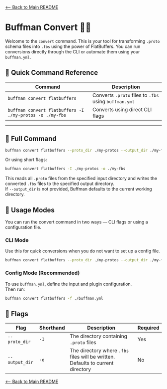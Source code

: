 [<-- Back to Main README](../README.md)

# Buffman Convert 🤖✨

Welcome to the `convert` command. This is your tool for transforming `.proto` schema files into `.fbs` using the power of FlatBuffers. You can run conversions directly through the CLI or automate them using your `buffman.yml`.

## 🔧 Quick Command Reference

| Command                                                   | Description                                           |
| --------------------------------------------------------- | ----------------------------------------------------- |
| `buffman convert flatbuffers`                             | Converts `.proto` files to `.fbs` using `buffman.yml` |
| `buffman convert flatbuffers -I ./my-protos -o ./my-fbs`  | Converts using direct CLI flags                       |

---

## 🧠 Full Command

```bash
buffman convert flatbuffers --proto_dir ./my-protos --output_dir ./my-fbs
```

Or using short flags:

```bash
buffman convert flatbuffers -I ./my-protos -o ./my-fbs
```

This reads all `.proto` files from the specified input directory and writes the converted `.fbs` files to the specified output directory.  
If `--output_dir` is not provided, Buffman defaults to the current working directory.


## 🚀 Usage Modes

You can run the convert command in two ways — CLI flags or using a configuration file.

### CLI Mode

Use this for quick conversions when you do not want to set up a config file.

```bash
buffman convert flatbuffers --proto_dir ./my-protos --output_dir ./my-fbs
```

### Config Mode (Recommended)

To use `buffman.yml`, define the input and plugin configuration.  
Then run:

```bash
buffman convert flatbuffers -f ./buffman.yml
```

## 🚩 Flags

| Flag           | Shorthand | Description                                                                     | Required |
| -------------- | --------- | ------------------------------------------------------------------------------- | -------- |
| `--proto_dir`  | `-I`      | The directory containing `.proto` files                                         | Yes      |
| `--output_dir` | `-o`      | The directory where `.fbs` files will be written. Defaults to current directory | No       |

[<-- Back to Main README](../README.md)
